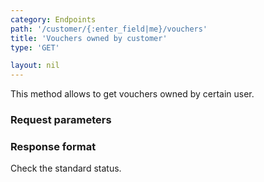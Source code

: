 ```yaml
---
category: Endpoints
path: '/customer/{:enter_field|me}/vouchers'
title: 'Vouchers owned by customer'
type: 'GET'

layout: nil
---
```


This method allows to get vouchers owned by certain user.

### Request parameters

### Response format

Check the standard status.